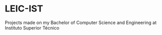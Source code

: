 # LEIC-IST
Projects made on my Bachelor of Computer Science and Engineering at Instituto Superior Técnico
